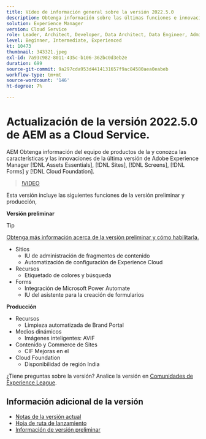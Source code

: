 ```yaml
---
title: Vídeo de información general sobre la versión 2022.5.0
description: Obtenga información sobre las últimas funciones e innovaciones de la versión 2022.5.0 para Adobe Experience Manager [!DNL Assets Essentials], [!DNL Sites], [!DNL Screens], [!DNL Forms] y [!DNL Cloud Foundation].
solution: Experience Manager
version: Cloud Service
role: Leader, Architect, Developer, Data Architect, Data Engineer, Admin, User
level: Beginner, Intermediate, Experienced
kt: 10473
thumbnail: 343321.jpeg
exl-id: 7a93c982-8011-435c-b106-362bc0d3eb2e
duration: 699
source-git-commit: 9a297cda953d4414131657f9ac84580aea0eabeb
workflow-type: tm+mt
source-wordcount: '146'
ht-degree: 7%

---
```


# Actualización de la versión 2022.5.0 de AEM as a Cloud Service.

AEM Obtenga información del equipo de productos de la y conozca las características y las innovaciones de la última versión de Adobe Experience Manager [!DNL Assets Essentials], [!DNL Sites], [!DNL Screens], [!DNL Forms] y [!DNL Cloud Foundation].

>[!VIDEO](https://video.tv.adobe.com/v/343321/?quality=12&learn=on)

Esta versión incluye las siguientes funciones de la versión preliminar y producción,

**Versión preliminar**

>[!TIP]
>
>[Obtenga más información acerca de la versión preliminar y cómo habilitarla.](https://experienceleague.adobe.com/docs/experience-manager-cloud-service/content/release-notes/prerelease.html)

* Sitios
   * IU de administración de fragmentos de contenido
   * Automatización de configuración de Experience Cloud
* Recursos
   * Etiquetado de colores y búsqueda
* Forms
   * Integración de Microsoft Power Automate
   * IU del asistente para la creación de formularios

**Producción**

* Recursos
   * Limpieza automatizada de Brand Portal
* Medios dinámicos
   * Imágenes inteligentes: AVIF
* Contenido y Commerce de Sites
   * CIF Mejoras en el
* Cloud Foundation
   * Disponibilidad de región India

¿Tiene preguntas sobre la versión?  Analice la versión en [Comunidades de Experience League](https://adobe.ly/3NDPR8Y).

## Información adicional de la versión

* [Notas de la versión actual](https://experienceleague.adobe.com/docs/experience-manager-cloud-service/content/release-notes/home.html?lang=es)
* [Hoja de ruta de lanzamiento](https://experienceleague.adobe.com/docs/experience-manager-release-information/aem-release-updates/update-releases-roadmap.html?lang=es)
* [Información de versión preliminar](https://experienceleague.adobe.com/docs/experience-manager-cloud-service/content/release-notes/prerelease.html)

